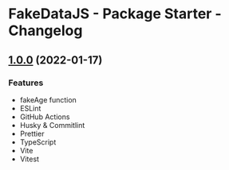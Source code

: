 # FakeDataJS - Package Starter - Changelog

## [1.0.0](https://github.com/fake-data-js/fake-ip) (2022-01-17)

### Features

- fakeAge function
- ESLint
- GitHub Actions
- Husky & Commitlint
- Prettier
- TypeScript
- Vite
- Vitest
